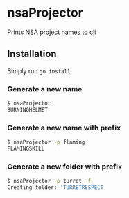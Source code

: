 # nsaProjector

Prints NSA project names to cli

## Installation

Simply run `go install`.

### Generate a new name

```bash
$ nsaProjector
BURNINGHELMET
```

### Generate a new name with prefix

```bash
$ nsaProjector -p flaming
FLAMINGSKILL
```

### Generate a new folder with prefix

```bash
$ nsaProjector -p turret -f
Creating folder: 'TURRETRESPECT'
```